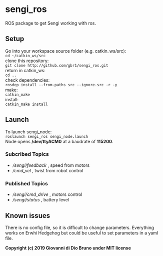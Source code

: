 # sengi_ros
ROS package to get Sengi working with ros.

## Setup
Go into your workspace source folder (e.g. catkin_ws/src): <br>
`cd ~/catkin_ws/src` <br>
clone this repository: <br>
`git clone http://github.com/gbr1/sengi_ros.git` <br>
return in catkin_ws: <br>
`cd ..` <br>
check dependencies: <br>
`rosdep install --from-paths src --ignore-src -r -y` <br>
make: <br>
`catkin_make` <br>
install: <br>
`catkin_make install` <br>

## Launch
To launch sengi_node: <br>
`roslaunch sengi_ros sengi_node.launch` <br>
Node opens **/dev/ttyACM0** at a baudrate of **115200**. <br>

### Subcribed Topics
* _/sengi/feedback_ , speed from motors
* _/cmd_vel_ , twist from robot control 

### Published Topics
* _/sengi/cmd_drive_ , motors control
* _/sengi/status_ , battery level



## Known issues
There is no config file, so it is difficult to change parameters.  Everything works on Erwhi Hedgehog but could be useful to set parameters in a yaml file.

__Copyright (c) 2019 Giovanni di Dio Bruno under MIT license__
